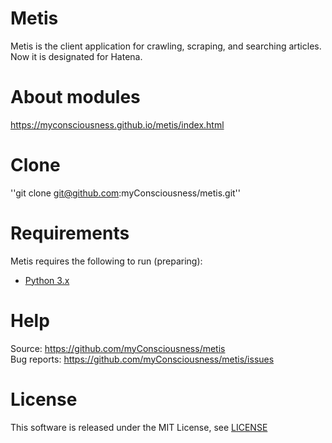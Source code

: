 # Metis
Metis is the client application for crawling, scraping, and searching articles.  
Now it is designated for Hatena.

# About modules
https://myconsciousness.github.io/metis/index.html

# Clone
''git clone git@github.com:myConsciousness/metis.git'' 

# Requirements
Metis requires the following to run (preparing):  
* [Python 3.x](https://www.python.org/)

# Help
Source: https://github.com/myConsciousness/metis  
Bug reports: https://github.com/myConsciousness/metis/issues

# License
This software is released under the MIT License, see [LICENSE](https://github.com/myConsciousness/metis/blob/master/LICENSE)
